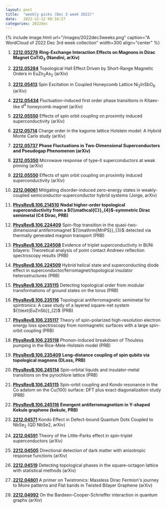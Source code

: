 ```yaml
---
layout: post
title:  "weekly picks (Dec 3 week 2022)"
date:   2022-12-12 00:16:27
categories: 2022dec
---
```


{% include image.html url="/images/2022dec3weeks.png" caption="A WordCloud of 2022 Dec 3rd week collection" width=300 align="center" %}


1. **[2212.05278](http://arxiv.org/abs/2212.05278)** **Ring-Exchange Interaction Effects on Magnons in Dirac Magnet CoTiO$_3$ (Nandini, arXiv)**

1. **[2212.05284](http://arxiv.org/abs/2212.05284)** Topological Hall Effect Driven by Short-Range Magnetic Orders in EuZn$_2$As$_2$ (arXiv)

1. **[2212.05413](http://arxiv.org/abs/2212.05413)** Spin Excitation in Coupled Honeycomb Lattice Ni$_2$InSbO$_6$ (arXiv)

1. **[2212.05434](http://arxiv.org/abs/2212.05434)** Fluctuation-induced first order phase transitions in Kitaev-like $d^4$ honeycomb magnet (arXiv)

1. **[2212.05550](http://arxiv.org/abs/2212.05550)** Effects of spin orbit coupling on proximity induced superconductivity (arXiv)

1. **[2212.05714](http://arxiv.org/abs/2212.05714)** Charge order in the kagome lattice Holstein model: A Hybrid Monte Carlo study (arXiv)

1. **[2212.05737](http://arxiv.org/abs/2212.05737)** **Phase Fluctuations in Two-Dimensional Superconductors and Pseudogap Phenomenon (arXiv)**

1. **[2212.05350](http://arxiv.org/abs/2212.05350)** Microwave response of type-II superconductors at weak pinning (arXiv)

1. **[2212.05550](http://arxiv.org/abs/2212.05550)** Effects of spin orbit coupling on proximity induced superconductivity (arXiv)

1. **[2212.06061](http://arxiv.org/abs/2212.06061)** Mitigating disorder-induced zero-energy states in weakly-coupled semiconductor-superconductor hybrid systems (Jorge, arXiv)




1. **[PhysRevB.106.214510](https://link.aps.org/doi/10.1103/PhysRevB.106.214510)** **Nodal higher-order topological superconductivity from a ${\\mathcal{C}}_{4}$-symmetric Dirac semimetal (C4 Dirac, PRB)**

1. **[PhysRevB.106.224409](https://link.aps.org/doi/10.1103/PhysRevB.106.224409)** Spin-flop transition in the quasi-two-dimensional antiferromagnet ${\\mathrm{MnPS}}_{3}$ detected via thermally generated magnon transport (PRB)

1. **[PhysRevB.106.224508](https://link.aps.org/doi/10.1103/PhysRevB.106.224508)** Evidence of triplet superconductivity in Bi/Ni bilayers: Theoretical analysis of point contact Andreev reflection spectroscopy results (PRB)

1. **[PhysRevB.106.224509](https://link.aps.org/doi/10.1103/PhysRevB.106.224509)** Hybrid helical state and superconducting diode effect in superconductor/ferromagnet/topological insulator heterostructures (PRB)

1. **[PhysRevB.106.235115](https://link.aps.org/doi/10.1103/PhysRevB.106.235115)** Detecting topological order from modular transformations of ground states on the torus (PRB)

1. **[PhysRevB.106.235116](https://link.aps.org/doi/10.1103/PhysRevB.106.235116)** Topological antiferromagnetic semimetal for spintronics: A case study of a layered square-net system ${\\text{EuZnSb}}_{2}$ (PRB)

1. **[PhysRevB.106.235117](https://link.aps.org/doi/10.1103/PhysRevB.106.235117)** Theory of spin-polarized high-resolution electron energy loss spectroscopy from nonmagnetic surfaces with a large spin-orbit coupling (PRB)

1. **[PhysRevB.106.235118](https://link.aps.org/doi/10.1103/PhysRevB.106.235118)** Phonon-induced breakdown of Thouless pumping in the Rice-Mele-Holstein model (PRB)

1. **[PhysRevB.106.235409](https://link.aps.org/doi/10.1103/PhysRevB.106.235409)** **Long-distance coupling of spin qubits via topological magnons (DLoss, PRB)**

1. **[PhysRevB.106.245114](https://link.aps.org/doi/10.1103/PhysRevB.106.245114)** Spin-orbital liquids and insulator-metal transitions on the pyrochlore lattice (PRB)

1. **[PhysRevB.106.245115](https://link.aps.org/doi/10.1103/PhysRevB.106.245115)** Spin-orbit coupling and Kondo resonance in the Co adatom on the Cu(100) surface: DFT plus exact diagonalization study (PRB)

1. **[PhysRevB.106.245116](https://link.aps.org/doi/10.1103/PhysRevB.106.245116)** **Emergent antiferromagnetism in Y-shaped Kekule graphene (kekule, PRB)**




1. **[2212.04571](http://arxiv.org/abs/2212.04571)** Kondo Effect in Defect-bound Quantum Dots Coupled to NbSe$_2$ (QD NbSe2, arXiv)

1. **[2212.04591](http://arxiv.org/abs/2212.04591)** Theory of the Little-Parks effect in spin-triplet superconductors (arXiv)

1. **[2212.04505](http://arxiv.org/abs/2212.04505)** Directional detection of dark matter with anisotropic response functions (arXiv)

1. **[2212.04519](http://arxiv.org/abs/2212.04519)** Detecting topological phases in the square-octagon lattice with statistical methods (arXiv)

1. **[2212.04801](http://arxiv.org/abs/2212.04801)** A primer on Twistronics: Massless Dirac Fermion's journey to Moire patterns and Flat bands in Twisted Bilayer Graphene (arXiv)

1. **[2212.04992](http://arxiv.org/abs/2212.04992)** On the Bardeen-Cooper-Schrieffer interaction in quantum graphs (arXiv)


